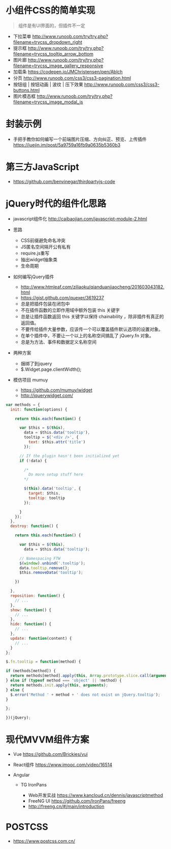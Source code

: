 # 小组件CSS的简单实现

> 组件是有UI界面的，但插件不一定

- 下拉菜单 <http://www.runoob.com/try/try.php?filename=trycss_dropdown_right>
- 提示框 <http://www.runoob.com/try/try.php?filename=trycss_tooltip_arrow_bottom>
- 图片廊 <http://www.runoob.com/try/try.php?filename=trycss_image_gallery_responsive>
- 加载条 <https://codepen.io/JMChristensen/pen/Ablch>
- 分页 <http://www.runoob.com/css3/css3-pagination.html>
- 按钮组 | 按钮动画 | 波纹 | 压下效果 <http://www.runoob.com/css3/css3-buttons.html>
- 图片模态框 <http://www.runoob.com/try/try.php?filename=trycss_image_modal_js>

# 封装示例

- 手把手教你如何编写一个前端图片压缩、方向纠正、预览、上传插件 <https://juejin.im/post/5a9759a16fb9a0635b5360b3>

# 第三方JavaScript

- <https://github.com/benvinegar/thirdpartyjs-code>


# jQuery时代的组件化思路

- javascript组件化 <http://caibaojian.com/javascript-module-2.html>

- 思路

  - CSS前缀避免命名冲突
  - JS匿名空间隔开公有私有
  - require.js重写
  - 抽出widget抽象类
  - 生命周期

- 如何编写jQuery插件

  - <http://www.htmleaf.com/ziliaoku/qianduanjiaocheng/201603043182.html>
  - <https://gist.github.com/quexer/3619237>
  - 总是把插件包装在闭包中
  - 不在插件函数的立即作用域中额外包装 this 关键字
  - 总是让插件函数返回 this 关键字以保持 chainability ，除非插件有真正的返回值。
  - 不要传给插件大量参数，应该传一个可以覆盖插件默认选项的设置对象。
  - 在单个插件中，不要让一个以上的名称空间搞乱了 jQuery.fn 对象。
  - 总是为方法、事件和数据定义名称空间

- 两种方案

  - 捆绑了到jquery
  - $.Widget.page.clientWidth();

- 模仿项目 mumuy

  - <https://github.com/mumuy/widget>
  - <http://jquerywidget.com/>

```javascript
var methods = {
  init: function(options) {

    return this.each(function() {

      var $this = $(this),
        data = $this.data('tooltip'),
        tooltip = $('<div />', {
          text: $this.attr('title')
        });

      // If the plugin hasn't been initialized yet
      if (!data) {

        /*
          Do more setup stuff here
        */

        $(this).data('tooltip', {
          target: $this,
          tooltip: tooltip
        });

      }
    });
  },
  destroy: function() {

    return this.each(function() {

      var $this = $(this),
        data = $this.data('tooltip');

      // Namespacing FTW
      $(window).unbind('.tooltip');
      data.tooltip.remove();
      $this.removeData('tooltip');

    })

  },
  reposition: function() {
    // ...
  },
  show: function() {
    // ...
  },
  hide: function() {
    // ...
  },
  update: function(content) {
    // ...
  }
};

$.fn.tooltip = function(method) {

if (methods[method]) {
  return methods[method].apply(this, Array.prototype.slice.call(arguments, 1));
} else if (typeof method === 'object' || !method) {
  return methods.init.apply(this, arguments);
} else {
  $.error('Method ' + method + ' does not exist on jQuery.tooltip');
}

};

})(jQuery);
```

# 现代MVVM组件方案

- Vue <https://github.com/Brickies/vui>
- React组件 <https://www.imooc.com/video/16514>
- Angular

  - TG IronPans

    - Web开发实战 <https://www.kancloud.cn/dennis/javascriptmethod>
    - FreeNG UI <https://github.com/IronPans/freeng>
    - <http://freeng.cn/#/main/introduction>

# POSTCSS

- <https://www.postcss.com.cn/>

